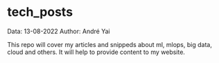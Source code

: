 # tech_posts
Data: 13-08-2022
Author: André Yai

This repo will cover my articles and snippeds about ml, mlops, big data, cloud and others. It will help to provide content to my website.
